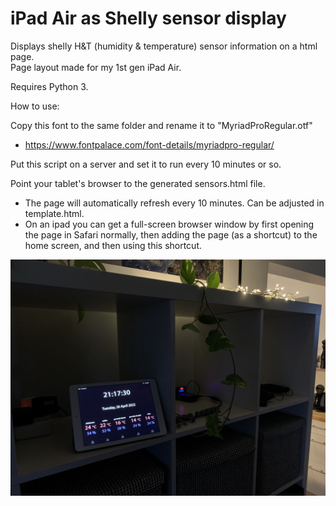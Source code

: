 # iPad Air as Shelly sensor display

Displays shelly H&T (humidity & temperature) sensor information on a html page.  
Page layout made for my 1st gen iPad Air.

Requires Python 3.

How to use:

Copy this font to the same folder and rename it to "MyriadProRegular.otf"  
* https://www.fontpalace.com/font-details/myriadpro-regular/

Put this script on a server and set it to run every 10 minutes or so.  

Point your tablet's browser to the generated sensors.html file.  
* The page will automatically refresh every 10 minutes. Can be adjusted in template.html.
* On an ipad you can get a full-screen browser window by first opening the page in Safari normally, then adding the page (as a shortcut) to the home screen, and then using this shortcut.

![photo](https://github.com/Byproduct/iPad-Air-as-Shelly-sensor-display/blob/main/sensors.jpg)
